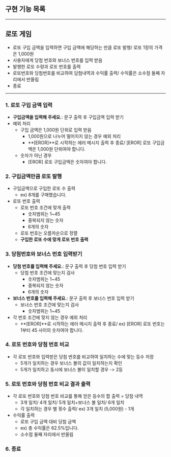 ## 구현 기능 목록

---

## 로또 게임

- 로또 구입 금액을 입력하면 구입 금액에 해당하는 만큼 로또 발행/ 로또 1장의 가격은 1,000원
- 사용자에게 당첨 번호와 보너스 번호를 입력 받음
- 발행한 로또 수량과 로또 번호를 출력
- 로또번호와 당첨번호를 비교하여 담첨내역과 수익률 출력/ 수익률은 소수점 둘째 자리에서 반올림
- 종료

---

### 1. 로또 구입 금액 입력

- **구입금액을 입력해 주세요.**: 문구 출력 후 구입금액 입력 받기
- 예외 처리
  - 구입 금액은 1,000원 단위로 입력 받음
    - 1,000원으로 나누어 떨어지지 않는 경우 예외 처리
    - **[EROR]**로 시작하는 에러 메시지 출력 후 종료/ [EROR] 로또 구입금액은 1,000원 단위여야 합니다.
  - 숫자가 아닌 경우
    - [EROR] 로또 구입금액은 숫자여야 합니다.

### 2. 구입금액만큼 로또 발행

- 구입금액으로 구입한 로또 수 출력
  - ex) 8개를 구매했습니다.
- 로또 번호 출력
  - 로또 번호 조건에 맞게 출력
    - 숫자범위는 1~45
    - 중복되지 않는 숫자
    - 6개의 숫자
  - 로또 번호는 오름차순으로 정렬
  - **구입한 로또 수에 맞게 로또 번호 출력**

### 3. 당첨번호와 보너스 번호 입력받기

- **당첨 번호를 입력해 주세요.**: 문구 출력 후 당첨 번호 입력 받기
  - 당첨 번호 조건에 맞는지 검사
    - 숫자범위는 1~45
    - 중복되지 않는 숫자
    - 6개의 숫자
- **보너스 번호를 입력해 주세요.**: 문구 출력 후 보너스 번호 입력 받기
  - 보너스 번호 조건에 맞는지 검사
    - 숫자범위는 1~45
- 각 번호 조건에 맞지 않는 경우 예외 처리
  - **[EROR]**로 시작하는 에러 메시지 출력 후 종료/ ex) [EROR] 로또 번호는 1부터 45 사이의 숫자여야 합니다.

### 4. 로또 번호와 당첨 번호 비교

- 각 로또 번호와 입력받은 당첨 번호를 비교하여 일치하는 수에 맞는 등수 저장
  - 5개가 일치하는 경우 보너스 볼의 값이 일치하는지 확인
  - 5개가 일치하고 동시에 보너스 볼이 일치할 경우 -> 2등

### 5. 로또 번호와 당첨 번호 비교 결과 출력

- 각 로또 번호와 당첨 번호 비교를 통해 얻은 등수의 합 출력 = 당첨 내역
  - 3개 일치/ 4개 일치/ 5개 일치+보너스 볼 일치/ 6개 일치
  - 각 일치하는 경우 별 횟수 출력/ ex) 3개 일치 (5,000원) - 1개
- 수익률 출력
  - 로또 구입 금액 대비 당첨 금액
  - ex) 총 수익률은 62.5%입니다.
  - 소수점 둘째 자리에서 반올림

### 6. 종료
